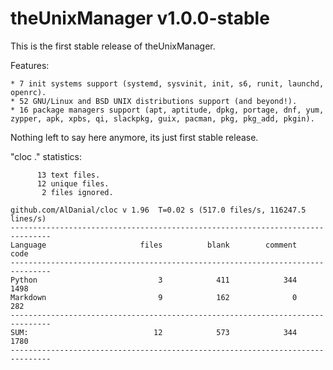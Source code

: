 # theUnixManager v1.0.0-stable

This is the first stable release of theUnixManager.

Features:
 
    * 7 init systems support (systemd, sysvinit, init, s6, runit, launchd, openrc).
    * 52 GNU/Linux and BSD UNIX distributions support (and beyond!).
    * 16 package managers support (apt, aptitude, dpkg, portage, dnf, yum, zypper, apk, xpbs, qi, slackpkg, guix, pacman, pkg, pkg_add, pkgin).

Nothing left to say here anymore, its just first stable release.

"cloc ." statistics:

```text
      13 text files.
      12 unique files.                              
       2 files ignored.

github.com/AlDanial/cloc v 1.96  T=0.02 s (517.0 files/s, 116247.5 lines/s)
-------------------------------------------------------------------------------
Language                     files          blank        comment           code
-------------------------------------------------------------------------------
Python                           3            411            344           1498
Markdown                         9            162              0            282
-------------------------------------------------------------------------------
SUM:                            12            573            344           1780
-------------------------------------------------------------------------------
```

